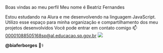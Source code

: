 Boas vindas ao meu perfil 
Meu nome é Beatriz Fernandes

Estou estudando na Alura e me desenvolvendo na linguagem JavaScript.
Utilizo esse espaço para minha organização e compartilhamento dos meu projetos desenvolvidos
Você pode entrar em contato comigo 📫
00001088505168sp@al.educacao.sp.gov.br
![](https://blog.cronapp.io/aprender-javascript/)

**@biaferborges**
💙⚕️
